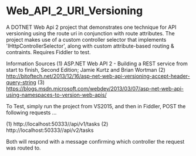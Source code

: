 # Web_API_2_URI_Versioning
A DOTNET Web Api 2 project that demonstrates one technique for API versioning using the route uri in conjunction with route attributes. The project makes use of a custom controller selector that implements 'IHttpControllerSelector', along with custom attribute-based routing & contraints. Requires Fiddler to test.

Information Sources
(1) ASP.NET Web API 2 - Building a REST service from start to finish, Second Edition; Jamie Kurtz and Brian Wortman
(2) http://bitoftech.net/2013/12/16/asp-net-web-api-versioning-accept-header-query-string
(3) https://blogs.msdn.microsoft.com/webdev/2013/03/07/asp-net-web-api-using-namespaces-to-version-web-apis/


To Test, simply run the project from VS2015,  and then in Fiddler, POST the following requests ...

(1) http://localhost:50333//api/v1/tasks
(2) http://localhost:50333//api/v2/tasks

Both will respond with a message confirming which controller the request was routed to.

